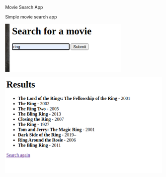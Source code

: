 Movie Search App

Simple movie search app 

![alt text](https://github.com/melisdem/MovieSearchApp/blob/main/pictures/movieSearchApp.png?raw=true)

![alt text](https://github.com/melisdem/MovieSearchApp/blob/main/pictures/movieSearchApp2.png?raw=true)